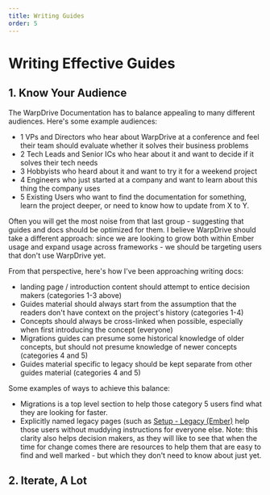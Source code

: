 ```yaml
---
title: Writing Guides
order: 5
---
```


# Writing Effective Guides

## 1. Know Your Audience

The WarpDrive Documentation has to balance appealing to many different audiences. Here's some example audiences:

- 1 VPs and Directors who hear about WarpDrive at a conference and feel their team should evaluate whether it solves their business problems
- 2 Tech Leads and Senior ICs who hear about it and want to decide if it solves their tech needs
- 3 Hobbyists who heard about it and want to try it for a weekend project
- 4 Engineers who just started at a company and want to learn about this thing the company uses
- 5 Existing Users who want to find the documentation for something, learn the project deeper, or need to know how to update from X to Y.

Often you will get the most noise from that last group - suggesting that guides and docs should be optimized for them. I believe WarpDrive should take a different approach: since we are looking to grow both within Ember usage and expand usage across frameworks - we should be targeting users that don't use WarpDrive yet.

From that perspective, here's how I've been approaching writing docs:

- landing page / introduction content should attempt to entice decision makers (categories 1-3 above)
- Guides material should always start from the assumption that the readers don't have context on the project's history (categories 1-4)
- Concepts should always be cross-linked when possible, especially when first introducing the concept (everyone)
- Migrations guides can presume some historical knowledge of older concepts, but should not presume knowledge of newer concepts (categories 4 and 5)
- Guides material specific to legacy should be kept separate from other guides material (categories 4 and 5)

Some examples of ways to achieve this balance:

- Migrations is a top level section to help those category 5 users find what they are looking for faster.
- Explicitly named legacy pages (such as [Setup - Legacy (Ember)](/guides/configuration/ember) help those users without muddying instructions for everyone else. Note: this clarity also helps decision makers, as they will like to see that when the time for change comes there are resources to help them that are easy to find and well marked - but which they don't need to know about just yet.

## 2. Iterate, A Lot


